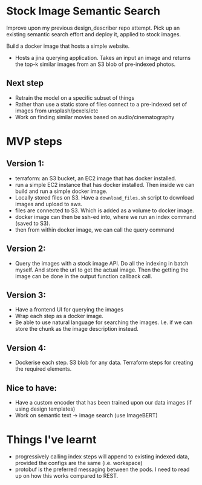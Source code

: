 # Stock Image Semantic Search

Improve upon my previous design_describer repo attempt. Pick up an existing semantic search effort
and deploy it, applied to stock images.

Build a docker image that hosts a simple website.

- Hosts a jina querying application. Takes an input an image and returns the top-k similar images
from an S3 blob of pre-indexed photos.

## Next step

- Retrain the model on a specific subset of things
- Rather than use a static store of files connect to a pre-indexed set of images from unsplash/pexels/etc
- Work on finding similar movies based on audio/cinematography

# MVP steps

## Version 1:

- terraform: an S3 bucket, an EC2 image that has docker installed.
- run a simple EC2 instance that has docker installed. Then inside we can build
and run a simple docker image.
- Locally stored files on S3. Have a `download_files.sh` script to download images
and upload to aws.
- files are connected to S3. Which is added as a volume to docker image.
- docker image can then be ssh-ed into, where we run an index command (saved to S3).
- then from within docker image, we can call the query command

## Version 2:

- Query the images with a stock image API. Do all the indexing in batch myself. And store the url to get the actual image. Then the getting the image can be done in the output function callback call.

## Version 3:

- Have a frontend UI for querying the images
- Wrap each step as a docker image.
- Be able to use natural language for searching the images. I.e. if we can store the chunk as the image
description instead.

## Version 4:

- Dockerise each step. S3 blob for any data. Terraform steps for creating the required elements.

## Nice to have:

- Have a custom encoder that has been trained upon our data images (if using design templates)
- Work on semantic text -> image search (use ImageBERT)

# Things I've learnt

- progressively calling index steps will append to existing indexed data, provided the configs are the same (i.e. workspace)
- protobuf is the preferred messaging between the pods. I need to read up on
how this works compared to REST.
